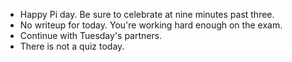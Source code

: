 * Happy Pi day.  Be sure to celebrate at nine minutes past three.
* No writeup for today.  You're working hard enough on the exam.
* Continue with Tuesday's partners.
* There is not a quiz today.
